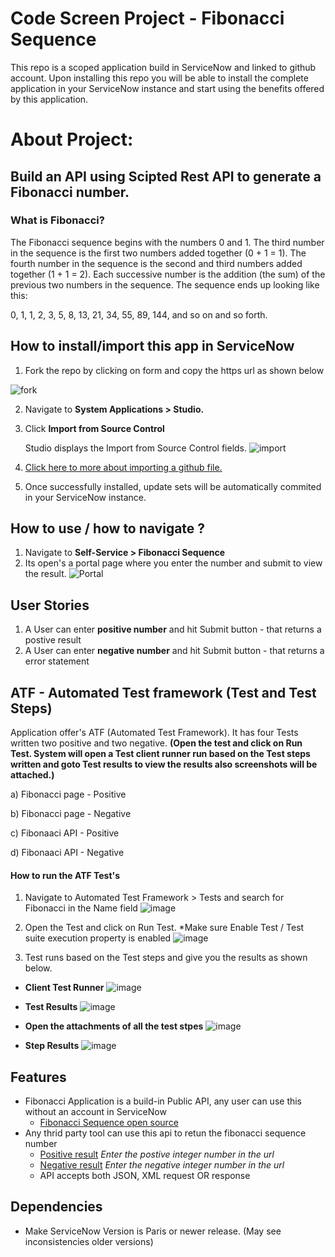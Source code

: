 # Code Screen Project - Fibonacci Sequence 

This repo is a scoped application build in ServiceNow and linked to github account. Upon installing this repo you will be able to install the complete application in your ServiceNow instance and start using the benefits offered by this application.

# About Project:
## Build an API using Scipted Rest API to generate a Fibonacci number.

### What is Fibonacci?
The Fibonacci sequence begins with the numbers 0 and 1. The third number in the sequence is the first two numbers added together (0 + 1 = 1). The fourth number in the sequence is the second and third numbers added together (1 + 1 = 2). Each successive number is the addition (the sum) of the previous two numbers in the sequence. The sequence ends up looking like this:

0, 1, 1, 2, 3, 5, 8, 13, 21, 34, 55, 89, 144, and so on and so forth.


## How to install/import this app in ServiceNow
1. Fork the repo by clicking on form and copy the https url as shown below

![fork](https://user-images.githubusercontent.com/87241330/125196429-8ed15080-e277-11eb-8a54-7a65dea05cef.png)

2. Navigate to **System Applications > Studio.**
3. Click **Import from Source Control**


   Studio displays the Import from Source Control fields.
![import](https://user-images.githubusercontent.com/87241330/125196763-a3faaf00-e278-11eb-9a33-c5c3f6a0922f.png)
4. [Click here to more about importing a github file.](https://docs.servicenow.com/bundle/paris-application-development/page/build/applications/task/t_ImportAppFromSourceControl.html)
5. Once successfully installed, update sets will be automatically commited in your ServiceNow instance.


## How to use / how to navigate ?
1. Navigate to **Self-Service > Fibonacci Sequence** 
2. Its open's a portal page where you enter the number and submit to view the result.
![Portal](https://user-images.githubusercontent.com/87241330/125197109-0ef8b580-e27a-11eb-9f4d-bf91af4f3312.png)

## User Stories
1. A User can enter **positive number** and hit Submit button - that returns a postive result
2. A User can enter **negative number** and hit Submit button - that returns a error statement

## ATF - Automated Test framework (Test and Test Steps)
   Application offer's ATF (Automated Test Framework). It has four Tests written two positive and two negative. 
   **(Open the test and click on Run Test. System will open a Test client runner run based on the Test steps written and goto Test results to view the results also screenshots will be attached.)** 
   
   a) Fibonacci page - Positive 
   
   b) Fibonacci page - Negative
   
   c) Fibonaaci API - Positive
   
   d) Fibonaaci API - Negative
    
 #### How to run the ATF Test's
1. Navigate to Automated Test Framework > Tests and search for Fibonacci in the Name field
![image](https://user-images.githubusercontent.com/87241330/125198760-dc9e8680-e280-11eb-8706-19b6a8afbc4d.png)

2. Open the Test and click on Run Test. *Make sure Enable Test / Test suite execution property is enabled
![image](https://user-images.githubusercontent.com/87241330/125199069-2f2c7280-e282-11eb-83c4-bb299ed7cf35.png)

3. Test runs based on the Test steps and give you the results as shown below.

- **Client Test Runner**
![image](https://user-images.githubusercontent.com/87241330/125199186-a95cf700-e282-11eb-992a-00cc0c972a6c.png)

- **Test Results**
![image](https://user-images.githubusercontent.com/87241330/125199219-cdb8d380-e282-11eb-9f2b-be85c93fc2ff.png)

- **Open the attachments of all the test stpes**
![image](https://user-images.githubusercontent.com/87241330/125199277-15d7f600-e283-11eb-821d-f7008df2a497.png)

- **Step Results**
![image](https://user-images.githubusercontent.com/87241330/125199298-33a55b00-e283-11eb-811e-23f10e15cf74.png)


## Features
- Fibonacci Application is a build-in Public API, any user can use this without an account in ServiceNow
  - [Fibonacci Sequence open source](https://dev73775.service-now.com/fibseq)
- Any thrid party tool can use this api to retun the fibonacci sequence number
	- [Positive result](https://dev73775.service-now.com/api/x_90235_fib/fibonacci_sequence/10) *Enter the postive integer number in the url*
	- [Negative result](https://dev73775.service-now.com/api/x_90235_fib/fibonacci_sequence/-1) *Enter the negative integer number in the url*
  - API accepts both JSON, XML request OR response

## Dependencies
- Make ServiceNow Version is Paris or newer release. (May see inconsistencies older versions)





